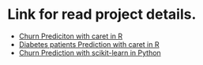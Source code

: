 # Link for read project details.

- [Churn Prediciton with caret in R](https://phatchara-soros.notion.site/Project-Churn-Prediction-in-R-41d5ba77d1a54b24a2eaa033368d5a21?pvs=4)
- [Diabetes patients Prediction with caret in R](https://phatchara-soros.notion.site/Project-Diabetes-patients-Prediction-in-R-2016310fc1a346b78746d45095267671?pvs=4)
- [Churn Prediction with scikit-learn in Python](https://phatchara-soros.notion.site/Project-Churn-Prediction-with-scikit-learn-in-Python-6da8e3e95c27410293f96b18ba58d299?pvs=4)